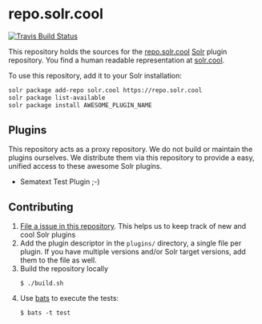 # repo.solr.cool

[![Travis Build Status](https://travis-ci.org/solr-extensions/repo.solr.cool.svg?branch=master)](https://travis-ci.org/github/solr-extensions/repo.solr.cool)

This repository holds the sources for the [repo.solr.cool](https://repo.solr.cool)
[Solr](https://lucene.apache.org/solr/) plugin repository. You find a human 
readable representation at [solr.cool](https://solr.cool).

To use this repository, add it to your Solr installation:

```bash
solr package add-repo solr.cool https://repo.solr.cool
solr package list-available
solr package install AWESOME_PLUGIN_NAME
```

## Plugins

This repository acts as a proxy repository. We do not build or maintain the 
plugins ourselves. We distribute them via this repository to provide a easy,
unified access to these awesome Solr plugins.

* Sematext Test Plugin ;-)

## Contributing

1. [File a issue in this repository](https://github.com/solr-extensions/repo.solr.cool/issues). 
   This helps us to keep track of new and cool Solr plugins
1. Add the plugin descriptor in the `plugins/` directory, 
   a single file per plugin. If you have multiple versions
   and/or Solr target versions, add them to the file as well.
1. Build the repository locally
   ```
   $ ./build.sh
   ```
1. Use [bats](https://github.com/bats-core/bats-core) to execute 
   the tests:
   ```
   $ bats -t test
   ```